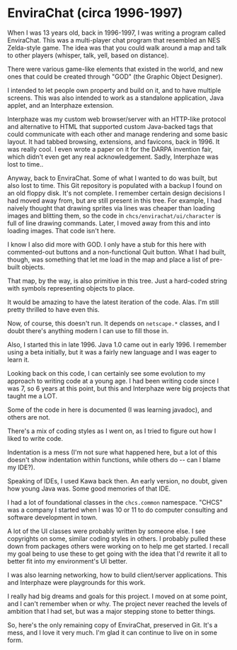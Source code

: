 # EnviraChat (circa 1996-1997)

When I was 13 years old, back in 1996-1997, I was writing a program
called EnviraChat. This was a multi-player chat program that resembled
an NES Zelda-style game. The idea was that you could walk around a map
and talk to other players (whisper, talk, yell, based on distance).

There were various game-like elements that existed in the world, and new
ones that could be created through "GOD" (the Graphic Object Designer).

I intended to let people own property and build on it, and to have
multiple screens. This was also intended to work as a standalone
application, Java applet, and an Interphaze extension.

Interphaze was my custom web browser/server with an HTTP-like protocol
and alternative to HTML that supported custom Java-backed tags that
could communicate with each other and manage rendering and some basic
layout. It had tabbed browsing, extensions, and favicons, back in 1996.
It was really cool. I even wrote a paper on it for the DARPA invention
fair, which didn't even get any real acknowledgement. Sadly, Interphaze
was lost to time..

Anyway, back to EnviraChat. Some of what I wanted to do was built, but
also lost to time. This Git repository is populated with a backup I
found on an old floppy disk. It's not complete. I remember certain
design decisions I had moved away from, but are still present in this
tree. For example, I had naively thought that drawing sprites via lines
was cheaper than loading images and blitting them, so the code in
`chcs/envirachat/ui/character` is full of line drawing commands. Later,
I moved away from this and into loading images. That code isn't here.

I know I also did more with GOD. I only have a stub for this here with
commented-out buttons and a non-functional Quit button. What I had
built, though, was something that let me load in the map and place a
list of pre-built objects.

That map, by the way, is also primitive in this tree. Just a hard-coded
string with symbols representing objects to place.

It would be amazing to have the latest iteration of the code. Alas. I'm
still pretty thrilled to have even this.

Now, of course, this doesn't run. It depends on `netscape.*` classes,
and I doubt there's anything modern I can use to fill those in.

Also, I started this in late 1996. Java 1.0 came out in early 1996. I
remember using a beta initially, but it was a fairly new language and I
was eager to learn it.

Looking back on this code, I can certainly see some evolution to my
approach to writing code at a young age. I had been writing code since I
was 7, so 6 years at this point, but this and Interphaze were big
projects that taught me a LOT.

Some of the code in here is documented (I was learning javadoc), and
others are not.

There's a mix of coding styles as I went on, as I tried to figure out
how I liked to write code.

Indentation is a mess (I'm not sure what happened here, but a lot of
this doesn't show indentation within functions, while others do -- can I
blame my IDE?).

Speaking of IDEs, I used Kawa back then. An early version, no doubt,
given how young Java was. Some good memories of that IDE.

I had a lot of foundational classes in the `chcs.common` namespace.
"CHCS" was a company I started when I was 10 or 11 to do computer
consulting and software development in town.

A lot of the UI classes were probably written by someone else. I see
copyrights on some, similar coding styles in others. I probably pulled
these down from packages others were working on to help me get started.
I recall my goal being to use these to get going with the idea that I'd
rewrite it all to better fit into my environment's UI better.

I was also learning networking, how to build client/server applications.
This and Interphaze were playgrounds for this work.

I really had big dreams and goals for this project. I moved on at some
point, and I can't remember when or why. The project never reached the
levels of ambition that I had set, but was a major stepping stone to
better things.

So, here's the only remaining copy of EnviraChat, preserved in Git.
It's a mess, and I love it very much. I'm glad it can continue to live
on in some form.
